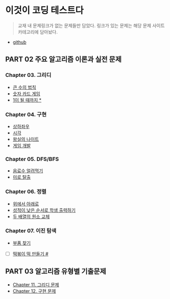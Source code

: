 # 이것이 코딩 테스트다

> 교재 내 문제링크가 없는 문제들만 담았다. 링크가 있는 문제는 해당 문제 사이트 카테고리에 담아놨다.

- [github](https://github.com/ndb796/python-for-coding-test)

## PART 02 주요 알고리즘 이론과 실전 문제

### Chapter 03. 그리디

- [큰 수의 법칙](Chapter3/큰_수의_법칙.md)
- [숫자 카드 게임](Chapter3/숫자_카드_게임.md)
- [1이 될 때까지 \*](Chapter3/1이_될_때까지.md)

### Chapter 04. 구현

- [상하좌우](Chapter4/상하좌우.md)
- [시각](Chapter4/시각.md)
- [왕실의 나이트](Chapter4/왕실의_나이트.md)
- [게임 개발](Chapter4/게임_개발.md)

### Chapter 05. DFS/BFS

- [음료수 얼려먹기](Chapter5/음료수_얼려먹기.md)
- [미로 탈출](Chapter5/미로_탈출.md)

### Chapter 06. 정렬

- [위에서 아래로](Chapter6/위에서_아래로.md)
- [성적이 낮은 순서로 학생 출력하기](Chapter6/성적이_낮은_순서로_학생_출력하기.md)
- [두 배열의 원소 교체](Chapter6/두_배열의_원소_교체.md)

### Chapter 07. 이진 탐색

- [부품 찾기](Chapter7/부품_찾기.md)
- [ ] [떡볶이 떡 만들기 \#](Chapter7/떡볶이_떡_만들기.md)

## PART 03 알고리즘 유형별 기출문제

- [Chapter 11. 그리디 문제](Chapter11.md)
- [Chapter 12. 구현 문제](Chapter12.md)